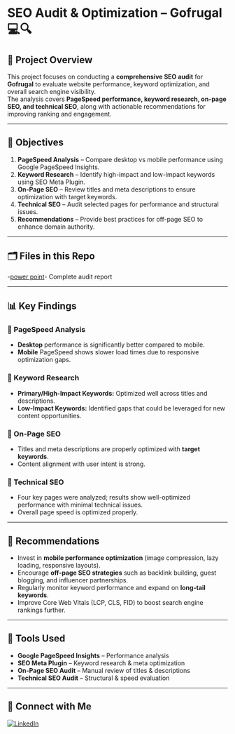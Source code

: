# SEO Audit & Optimization – Gofrugal 💻🔍

## 📌 Project Overview
This project focuses on conducting a **comprehensive SEO audit** for **Gofrugal** to evaluate website performance, keyword optimization, and overall search engine visibility.  
The analysis covers **PageSpeed performance, keyword research, on-page SEO, and technical SEO**, along with actionable recommendations for improving ranking and engagement.  

---

## 🎯 Objectives
1. **PageSpeed Analysis** – Compare desktop vs mobile performance using Google PageSpeed Insights.  
2. **Keyword Research** – Identify high-impact and low-impact keywords using SEO Meta Plugin.  
3. **On-Page SEO** – Review titles and meta descriptions to ensure optimization with target keywords.  
4. **Technical SEO** – Audit selected pages for performance and structural issues.  
5. **Recommendations** – Provide best practices for off-page SEO to enhance domain authority.  

---

## 🗂 Files in this Repo
-[power point](https://github.com/suryapraakash/seo-audit-and-optimization/blob/main/powerpoint/SEO%20AUDIT%20AND%20OPTIMIZATION%20GO%20FRUGAL.pptx)- Complete audit report  

---

## 📊 Key Findings

### 🔹 PageSpeed Analysis
- **Desktop** performance is significantly better compared to mobile.  
- **Mobile** PageSpeed shows slower load times due to responsive optimization gaps.  

### 🔹 Keyword Research
- **Primary/High-Impact Keywords:** Optimized well across titles and descriptions.  
- **Low-Impact Keywords:** Identified gaps that could be leveraged for new content opportunities.  

### 🔹 On-Page SEO
- Titles and meta descriptions are properly optimized with **target keywords**.  
- Content alignment with user intent is strong.  

### 🔹 Technical SEO
- Four key pages were analyzed; results show well-optimized performance with minimal technical issues.  
- Overall page speed is optimized properly.  

---

## 🚀 Recommendations
- Invest in **mobile performance optimization** (image compression, lazy loading, responsive layouts).  
- Encourage **off-page SEO strategies** such as backlink building, guest blogging, and influencer partnerships.  
- Regularly monitor keyword performance and expand on **long-tail keywords**.  
- Improve Core Web Vitals (LCP, CLS, FID) to boost search engine rankings further.  

---

## 🔧 Tools Used
- **Google PageSpeed Insights** – Performance analysis  
- **SEO Meta Plugin** – Keyword research & meta optimization  
- **On-Page SEO Audit** – Manual review of titles & descriptions  
- **Technical SEO Audit** – Structural & speed evaluation  

---



## 🔗 Connect with Me
[![LinkedIn](https://img.shields.io/badge/LinkedIn-Connect-blue?style=for-the-badge&logo=linkedin)](https://www.linkedin.com/in/YOUR-LINKEDIN-USERNAME/)
